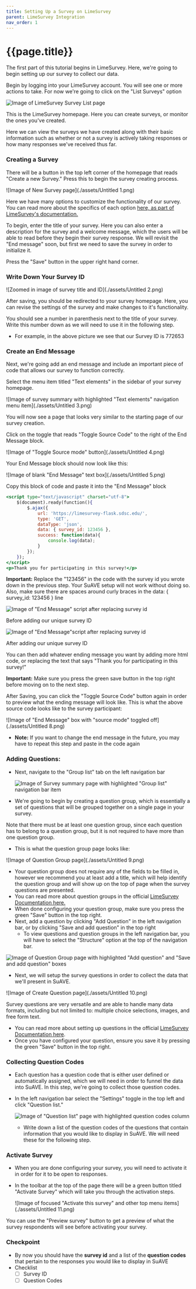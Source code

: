 ```yaml
---
title: Setting Up a Survey on LimeSurvey
parent: LimeSurvey Integration
nav_order: 1
---
```


# {{page.title}}

The first part of this tutorial begins in LimeSurvey. Here, we're going to begin setting up our survey to collect our data.

Begin by logging into your LimeSurvey account. You will see one or more actions to take. For now we're going to click on the "List Surveys" option



![Image of LimeSurvey Survey List page](./assets/Untitled.png)

This is the LimeSurvey homepage. Here you can create surveys, or monitor the ones you've created.

Here we can view the surveys we have created along with their basic information such as whether or not a survey is actively taking responses or how many responses we've received thus far.

### Creating a Survey

There will be a button in the top left corner of the homepage that reads "Create a new Survey." Press this to begin the survey creating process.

![Image of New Survey page](./assets/Untitled 1.png)

Here we have many options to customize the functionality of our survey. You can read more about the specifics of each option [here, as part of LimeSurvey's documentation.](https://manual.limesurvey.org/Surveys_-_introduction)

To begin, enter the title of your survey. Here you can also enter a description for the survey and a welcome message, which the users will be able to read before they begin their survey response. We will revisit the "End message" soon, but first we need to save the survey in order to initialize it.

Press the "Save" button in the upper right hand corner.

### Write Down Your Survey ID

![Zoomed in image of survey title and ID](./assets/Untitled 2.png)

After saving, you should be redirected to your survey homepage. Here, you can revise the settings of the survey and make changes to it's functionality.

You should see a number in parenthesis next to the title of your survey. Write this number down as we will need to use it in the following step.

- For example, in the above picture we see that our Survey ID is 772653

### Create an End Message

Next, we're going add an end message and include an important piece of code that allows our survey to function correctly.

Select the menu item titled "Text elements" in the sidebar of your survey homepage.

![Image of survey summary with highlighted "Text elements" navigation menu item](./assets/Untitled 3.png)

You will now see a page that looks very similar to the starting page of our survey creation.

Click on the toggle that reads "Toggle Source Code" to the right of the End Message block. 

![Image of "Toggle Source mode" button](./assets/Untitled 4.png)

Your End Message block should now look like this:

![Image of blank "End Message" text box](./assets/Untitled 5.png)

Copy this block of code and paste it into the "End Message" block

```jsx
<script type="text/javascript" charset="utf-8">
	$(document).ready(function(){
		$.ajax({
			url: 'https://limesurvey-flask.sdsc.edu/',
			type: 'GET',
			dataType: 'json',
			data: { survey_id: 123456 },
			success: function(data){
				console.log(data);
			}
		});
	});
</script>
<p>Thank you for participating in this survey!</p>
```

**Important:** Replace the "123456" in the code with the survey id you wrote down in the previous step. Your SuAVE setup will not work without doing so. Also, make sure there are spaces around curly braces in the data: { survey_id: 123456 } line


![Image of "End Message" script after replacing survey id](./assets/template_survey_script.png)

Before adding our unique survey ID

![Image of "End Message"script after replacing survey id](./assets/formatted_survey_script.png)

After adding our unique survey ID

You can then add whatever ending message you want by adding more html code, or replacing the text that says "Thank you for participating in this survey!"

**Important:** Make sure you press the green save button in the top right before moving on to the next step.

After Saving, you can click the "Toggle Source Code" button again in order to preview what the ending message will look like. This is what the above source code looks like to the survey participant:

![Image of "End Message" box with "source mode" toggled off](./assets/Untitled 8.png)

- **Note:** If you want to change the end message in the future, you may have to repeat this step and paste in the code again

### Adding Questions:

- Next, navigate to the "Group list" tab on the left navigation bar

  ![Image of Survey summary page with highlighted "Group list" navigation bar item](./assets/Screenshot_2021-08-16_at_15-03-31_LimeSurvey.png)

- We're going to begin by creating a question group, which is essentially a set of questions that will be grouped together on a single page in your survey.

Note that there must be at least one question group, since each question has to belong to a question group, but it is not required to have more than one question group.

- This is what the question group page looks like:

![Image of Question Group page](./assets/Untitled 9.png)

- Your question group does not require any of the fields to be filled in, however we recommend you at least add a title, which will help identify the question group and will show up on the top of page when the survey questions are presented.
- You can read more about question groups in the official [LimeSurvey Documentation here.](https://manual.limesurvey.org/Question_groups_-_introduction)
- When done configuring your question group, make sure you press the green "Save" button in the top right.
- Next, add a question by clicking "Add Question" in the left navigation bar, or by clicking "Save and add question" in the top right
  - To view questions and question groups in the left navigation bar, you will have to select the "Structure" option at the top of the navigation bar.

![Image of Question Group page with highlighted "Add question" and "Save and add question" boxes](./assets/new_question.png)

- Next, we will setup the survey questions in order to collect the data that we'll present in SuAVE.

![Image of Create Question page](./assets/Untitled 10.png)

Survey questions are very versatile and are able to handle many data formats, including but not limited to: multiple choice selections, images, and free form text.

- You can read more about setting up questions in the official [LimeSurvey Documentation here](https://manual.limesurvey.org/Questions_-_introduction).
- Once you have configured your question, ensure you save it by pressing the green "Save" button in the top right.

### Collecting Question Codes

- Each question has a question code that is either user defined or automatically assigned, which we will need in order to funnel the data into SuAVE. In this step, we're going to collect those question codes.

- In the left navigation bar select the "Settings" toggle in the top left and click "Question list."

  ![Image of "Question list" page with highlighted question codes column](./assets/question_code_columns.png)

  - Write down a list of the question codes of the questions that contain information that you would like to display in SuAVE. We will need these for the following step.

### Activate Survey

- When you are done configuring your survey, you will need to activate it in order for it to be open to responses.

- In the toolbar at the top of the page there will be a green button titled "Activate Survey" which will take you through the activation steps.

  ![Image of focused "Activate this survey" and other top menu items](./assets/Untitled 11.png)

You can use the "Preview survey" button to get a preview of what the survey respondents will see before activating your survey.

### Checkpoint

- By now you should have the **survey id** and a list of the **question codes** that pertain to the responses you would like to display in SuAVE
- Checklist
  - [ ] Survey ID
  - [ ] Question Codes
